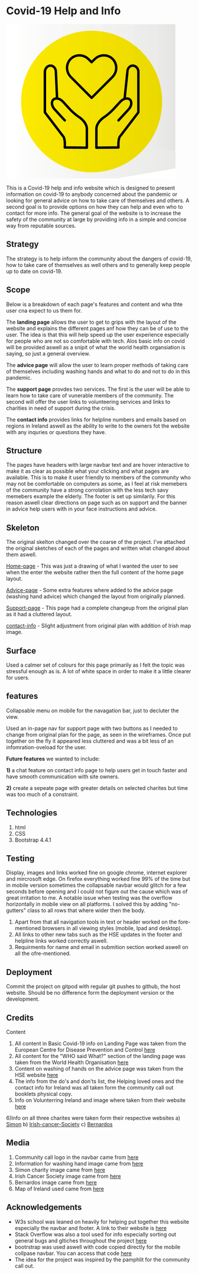    # Covid-19 Help and Info
  ![Communtiy call out logo](./assets/images/community-call-booklet.png)

 This is a Covid-19 help and info website which is designed to present information on covid-19 to anybody concerned about the pandemic or
 looking for general advice on how to take care of themselves and others. A second goal is to provide options on how they can help and even who to contact for more info. 
 The general goal of the website is to increase the safety of the community at large by providing info in a simple and concise way from reputable sources. 



 ## Strategy
The strategy is to help inform the community about the dangers of covid-19, how to take care of themselves as well others and to generally keep people up to date on covid-19. 

## Scope 
Below is a breakdown of each page's features and content and wha thte user cna expect to us them for.

The **landing page** allows the user to get to grips with the layout of the website and explains the different pages anf how they can be of use to the user. The idea is that this will help speed up the user experience especially for people who are not so comfortable with tech. Alos basic info on covid will be provided aswell as a snipit of what the world health organsiation is saying, so just a general overview. 

The **advice page** will allow the user to learn proper methods of taking care of themselves including washing hands and what to do and not to do in this pandemic. 

The **support page** provdes two services. The first is the user will be able to learn how to take care of vunerable members of the community. The second will offer the user links to volunteering services and links to charities in need of support during the crisis.

The **contact info** provides links for helpline numbers and emails based on regions in Ireland aswell as the ability to write to the owners fot the website with any inquries or questions they have. 


## Structure
The pages have headers with large navbar text and are hover interactive to make it as clear as possible what your clicking and what pages are available. This is to make it user friendly to members of the community who may not be comfortable on computers as some, as I  feel at risk memebers of the community have a strong corrolation with the less tech savy memebers example the elderly.
 The footer is set up similarily. For this reason aswell clear directions on page such as on support and the banner in advice help users with in your face instructions and advice. 

## Skeleton
The original skelton changed over the coarse of the project. I've attached the original sketches of each of the pages and written what changed about them aswell.

[Home-page](./assets/wireframes/landing-page.pdf) - This was just a drawing of what I wanted the user to see when the enter the website rather then the full content of the home page layout.

[Advice-page](./assets/wireframes/advice-page.pdf) - Some extra features where added to the advice page (washing hand advice) which changed the layout from originally planned.

[Support-page](./assets/wireframes/support-volunteer.pdf) - This page had a complete changeup from the original plan as it had a cluttered layout. 

[contact-info](./assets/wireframes/contact-info-page.pdf) - Slight adjustment from original plan with addition of Irish map image. 

## Surface
Used a calmer set of colours for this page primarily as I felt the topic was stressful enough as is. A lot of white space in order to make it a little clearer for users. 

## features
Collapsable menu on mobile for the navagation bar, just to decluter the view.

Used an in-page nav for support page with two buttons as I needed to change from original plan for the page, as seen in the wireframes. Once put together on the fly it 
appeared less cluttered and was a bit less of an infomration-oveload for the user.

**Future features** we wanted to include: 

   **1)** a chat feature on contact info page to help users get in touch faster and have smooth communication with site owners. 
                                       
   **2)** create a sepeate page with greater details on selected charites but time was too much of a constraint.


## Technologies
1) html
2) CSS 
3) Bootstrap 4.4.1

## Testing
Display, images and links worked fine on google chrome, internet explorer and mircrosoft edge. On firefox everything worked fine 99% of the time but in mobile version sometimes the collapsable navbar would glitch for a few seconds before opening 
and I could not figure out the cause which was of great irritation to me.
A notable issue when testing was the overflow horizontally in mobile view on all platforms. I solved this by adding "no-gutters" class to all rows that where wider then the body. 
1) Apart from that all navigation tools in text or header worked on the fore-mentioned browsers in all viewing styles (mobile, Ipad and desktop).
2) All links to other new tabs such as the HSE updates in the footer and helpline links worked correctly aswell. 
3) Requirments for name and email in submition section worked aswell on all the ofre-mentioned.

## Deployment
Commit the project on gitpod with regular git pushes to github, the host website. Should be no difference form the deployment version or the development. 

## Credits
Content
1) All content in Basic Covid-19 info on Landing Page was taken from the European Centre for Disease Prevention and Control [here](https://www.ecdc.europa.eu/en/covid-19/questions-answers)
2) All content for the "WHO said What?" section of the landing page was taken from the World Health Organisation [here](https://www.who.int/emergencies/diseases/novel-coronavirus-2019/events-as-they-happen)
3) Content on washing of hands on the advice page was taken from the HSE website [here](https://www2.hse.ie/wellbeing/how-to-wash-your-hands.html) 
4) The info from the do's and don'ts list, the Helping loved ones and the contact info for Ireland was all taken form the community call out booklets physical copy.
5) Info on Volunterring Ireland and image where taken from their website [here](https://www.volunteer.ie/)

6)Info on all three charites were taken form their respective websites a) [Simon](https://www.simon.ie/AboutUs.aspx)
                                                                       b) [Irish-cancer-Society](https://www.cancer.ie/)
                                                                       c) [Bernardos](https://www.barnardos.ie/) 

## Media 
1) Community call logo in the navbar came from [here](https://www.kilkennychamber.ie/the-community-call-advice-and-contact-information-for-kilkenny/)
2) Information for washing hand image came from [here](http://www.cuh.hse.ie/Patients-Visitors/Infection-Prevention-Control/Hand-Hygiene/)
3) Simon charity image came from [here](https://www.icsa.ie/news/2018/mar/dublin-simon-recruiting-social-enterprise-supervisor/)
4) Irish Cancer Society image came from [here](https://www.cancer.ie/node/3225) 
5) Bernardos image came from [here](https://iaia.ie/irelands-leading-childrens-charity-is-recruiting-barnardos-post-adoption-service/)
6) Map of Ireland used came from [here](https://www.statista.com/chart/10372/support-in-ireland-for-staying-in-the-eu/)

## Acknowledgements
 
 * W3s school was leaned on heavily for helping put together this website especially the navbar and footer. A link to their website is [here](https://www.w3schools.com/default.asp) 
 * Stack Overflow was also a tool used for info especially sorting out general bugs and gltiches throughout the project [here](https://stackoverflow.com/)
 * bootrstrap was used aswell with code copied directly for the mobile collpase navbar. You can access that code [here](https://www.w3schools.com/bootstrap/bootstrap_navbar.asp)
 * The idea for the project was inspired by the pamphlit for the community call out. 